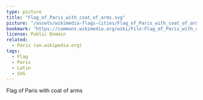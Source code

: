 ```yaml
---
type: picture
title: "Flag_of_Paris_with_coat_of_arms.svg"
picture: "/assets/wikimedia-flags-cities/Flag_of_Paris_with_coat_of_arms.svg"
bookmark: "https://commons.wikimedia.org/wiki/File:Flag_of_Paris_with_coat_of_arms.svg"
license: Public Domain
related:
  - Paris (en.wikipedia.org)
tags:
  - Flag
  - Paris
  - Latin
  - SVG
---
```

Flag of Paris with coat of arms
